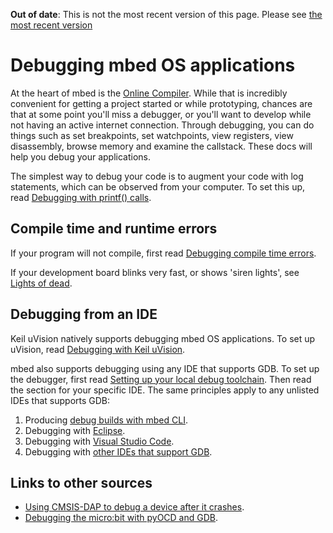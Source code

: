 <span class="warnings">**Out of date**: This is not the most recent version of this page. Please see [the most recent version](y)</span>
# Debugging mbed OS applications

At the heart of mbed is the [Online Compiler](https://docs.mbed.com/docs/mbed-os-handbook/en/latest/dev_tools/online_comp/). While that is incredibly convenient for getting a project started or while prototyping, chances are that at some point you'll miss a debugger, or you'll want to develop while not having an active internet connection. Through debugging, you can do things such as set breakpoints, set watchpoints, view registers, view disassembly, browse memory and examine the callstack. These docs will help you debug your applications.

The simplest way to debug your code is to augment your code with log statements, which can be observed from your computer. To set this up, read [Debugging with printf() calls](printf.md).

## Compile time and runtime errors

If your program will not compile, first read [Debugging compile time errors](compile_time.md).

If your development board blinks very fast, or shows 'siren lights', see [Lights of dead](lights_of_dead.md).

## Debugging from an IDE

Keil uVision natively supports debugging mbed OS applications. To set up uVision, read [Debugging with Keil uVision](Keil.md).

mbed also supports debugging using any IDE that supports GDB. To set up the debugger, first read [Setting up your local debug toolchain](toolchain.md). Then read the section for your specific IDE. The same principles apply to any unlisted IDEs that supports GDB:

1. Producing [debug builds with mbed CLI](debug_builds.md).
1. Debugging with [Eclipse](debugging_eclipse_pyocd.md).
1. Debugging with [Visual Studio Code](vscode.md).
1. Debugging with [other IDEs that support GDB](other_ides.md).

## Links to other sources

* [Using CMSIS-DAP to debug a device after it crashes](https://developer.mbed.org/blog/entry/Post-mortem-debugging-with-ARM-mbed/).
* [Debugging the micro:bit with pyOCD and GDB](debugging_microbit.md).

